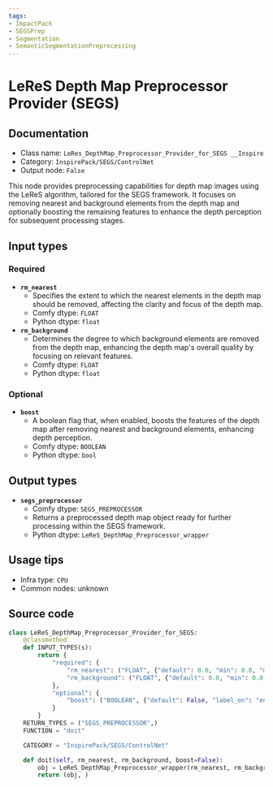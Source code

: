 ```yaml
---
tags:
- ImpactPack
- SEGSPrep
- Segmentation
- SemanticSegmentationPreprocessing
---
```


# LeReS Depth Map Preprocessor Provider (SEGS)
## Documentation
- Class name: `LeRes_DepthMap_Preprocessor_Provider_for_SEGS __Inspire`
- Category: `InspirePack/SEGS/ControlNet`
- Output node: `False`

This node provides preprocessing capabilities for depth map images using the LeReS algorithm, tailored for the SEGS framework. It focuses on removing nearest and background elements from the depth map and optionally boosting the remaining features to enhance the depth perception for subsequent processing stages.
## Input types
### Required
- **`rm_nearest`**
    - Specifies the extent to which the nearest elements in the depth map should be removed, affecting the clarity and focus of the depth map.
    - Comfy dtype: `FLOAT`
    - Python dtype: `float`
- **`rm_background`**
    - Determines the degree to which background elements are removed from the depth map, enhancing the depth map's overall quality by focusing on relevant features.
    - Comfy dtype: `FLOAT`
    - Python dtype: `float`
### Optional
- **`boost`**
    - A boolean flag that, when enabled, boosts the features of the depth map after removing nearest and background elements, enhancing depth perception.
    - Comfy dtype: `BOOLEAN`
    - Python dtype: `bool`
## Output types
- **`segs_preprocessor`**
    - Comfy dtype: `SEGS_PREPROCESSOR`
    - Returns a preprocessed depth map object ready for further processing within the SEGS framework.
    - Python dtype: `LeReS_DepthMap_Preprocessor_wrapper`
## Usage tips
- Infra type: `CPU`
- Common nodes: unknown


## Source code
```python
class LeReS_DepthMap_Preprocessor_Provider_for_SEGS:
    @classmethod
    def INPUT_TYPES(s):
        return {
            "required": {
                "rm_nearest": ("FLOAT", {"default": 0.0, "min": 0.0, "max": 100, "step": 0.1}),
                "rm_background": ("FLOAT", {"default": 0.0, "min": 0.0, "max": 100, "step": 0.1})
            },
            "optional": {
                "boost": ("BOOLEAN", {"default": False, "label_on": "enable", "label_off": "disable"}),
            }
        }
    RETURN_TYPES = ("SEGS_PREPROCESSOR",)
    FUNCTION = "doit"

    CATEGORY = "InspirePack/SEGS/ControlNet"

    def doit(self, rm_nearest, rm_background, boost=False):
        obj = LeReS_DepthMap_Preprocessor_wrapper(rm_nearest, rm_background, boost)
        return (obj, )

```
